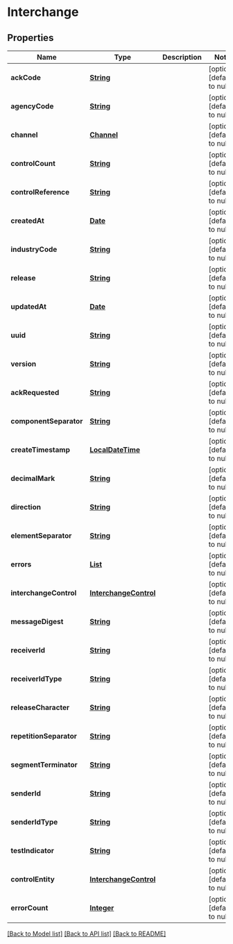 # Interchange
## Properties

Name | Type | Description | Notes
------------ | ------------- | ------------- | -------------
**ackCode** | [**String**](string.md) |  | [optional] [default to null]
**agencyCode** | [**String**](string.md) |  | [optional] [default to null]
**channel** | [**Channel**](Channel.md) |  | [optional] [default to null]
**controlCount** | [**String**](string.md) |  | [optional] [default to null]
**controlReference** | [**String**](string.md) |  | [optional] [default to null]
**createdAt** | [**Date**](DateTime.md) |  | [optional] [default to null]
**industryCode** | [**String**](string.md) |  | [optional] [default to null]
**release** | [**String**](string.md) |  | [optional] [default to null]
**updatedAt** | [**Date**](DateTime.md) |  | [optional] [default to null]
**uuid** | [**String**](string.md) |  | [optional] [default to null]
**version** | [**String**](string.md) |  | [optional] [default to null]
**ackRequested** | [**String**](string.md) |  | [optional] [default to null]
**componentSeparator** | [**String**](string.md) |  | [optional] [default to null]
**createTimestamp** | [**LocalDateTime**](LocalDateTime.md) |  | [optional] [default to null]
**decimalMark** | [**String**](string.md) |  | [optional] [default to null]
**direction** | [**String**](string.md) |  | [optional] [default to null]
**elementSeparator** | [**String**](string.md) |  | [optional] [default to null]
**errors** | [**List**](SyntaxError.md) |  | [optional] [default to null]
**interchangeControl** | [**InterchangeControl**](InterchangeControl.md) |  | [optional] [default to null]
**messageDigest** | [**String**](string.md) |  | [optional] [default to null]
**receiverId** | [**String**](string.md) |  | [optional] [default to null]
**receiverIdType** | [**String**](string.md) |  | [optional] [default to null]
**releaseCharacter** | [**String**](string.md) |  | [optional] [default to null]
**repetitionSeparator** | [**String**](string.md) |  | [optional] [default to null]
**segmentTerminator** | [**String**](string.md) |  | [optional] [default to null]
**senderId** | [**String**](string.md) |  | [optional] [default to null]
**senderIdType** | [**String**](string.md) |  | [optional] [default to null]
**testIndicator** | [**String**](string.md) |  | [optional] [default to null]
**controlEntity** | [**InterchangeControl**](InterchangeControl.md) |  | [optional] [default to null]
**errorCount** | [**Integer**](integer.md) |  | [optional] [default to null]

[[Back to Model list]](../README.md#documentation-for-models) [[Back to API list]](../README.md#documentation-for-api-endpoints) [[Back to README]](../README.md)

